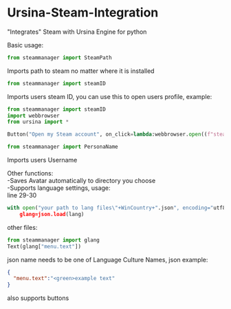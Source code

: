 # Ursina-Steam-Integration
"Integrates" Steam with Ursina Engine for python

Basic usage:
```py
from steammanager import SteamPath
```
Imports path to steam no matter where it is installed

```py
from steammanager import steamID
```
Imports users steam ID, you can use this to open users profile, example:
```py
from steammanager import steamID
import webbrowser
from ursina import *

Button("Open my Steam account", on_click=lambda:webbrowser.open((f"steam://url/SteamIDPage/{steamID}")))
```

```py
from steammanager import PersonaName
```
Imports users Username

Other functions:  
-Saves Avatar automatically to directory you choose  
-Supports language settings, usage:  
line 29-30  
```py
with open("your path to lang files\"+WinCountry+".json", encoding="utf8") as lang:
    glang=json.load(lang)
```
other files:
```py
from steammanager import glang
Text(glang["menu.text"])
```
json name needs to be one of Language Culture Names, json example:
```json
{
  "menu.text":"<green>example text"
}
```
also supports buttons
